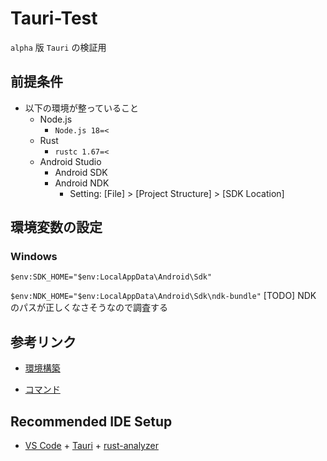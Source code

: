 # Tauri-Test

`alpha` 版 `Tauri` の検証用

## 前提条件

- 以下の環境が整っていること
  - Node.js
    - `Node.js 18=<`
  - Rust
    - `rustc 1.67=<`
  - Android Studio
    - Android SDK
    - Android NDK
      - Setting: [File] > [Project Structure] > [SDK Location]

## 環境変数の設定

### Windows

`$env:SDK_HOME="$env:LocalAppData\Android\Sdk"`

`$env:NDK_HOME="$env:LocalAppData\Android\Sdk\ndk-bundle"` [TODO] NDK のパスが正しくなさそうなので調査する

## 参考リンク

- [環境構築](https://beta.tauri.app/guides/prerequisites/#android)

- [コマンド](https://beta.tauri.app/2/reference/cli/#android)

## Recommended IDE Setup

- [VS Code](https://code.visualstudio.com/) + [Tauri](https://marketplace.visualstudio.com/items?itemName=tauri-apps.tauri-vscode) + [rust-analyzer](https://marketplace.visualstudio.com/items?itemName=rust-lang.rust-analyzer)
